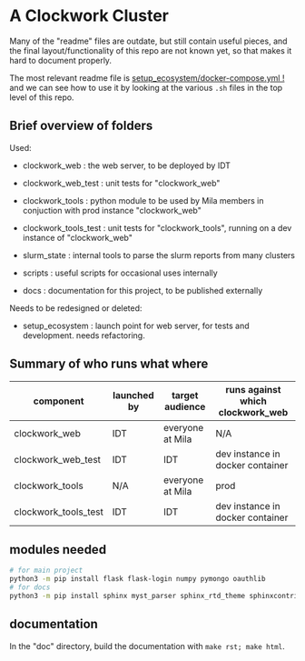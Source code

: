 # A Clockwork Cluster

Many of the "readme" files are outdate, but still contain useful pieces,
and the final layout/functionality of this repo are not known yet, so that
makes it hard to document properly.

The most relevant readme file is
[setup_ecosystem/docker-compose.yml !](https://github.com/mila-iqia/clockwork/blob/master/setup_ecosystem/docker-compose.yml)
and we can see how to use it by looking at the various `.sh` files
in the top level of this repo.

## Brief overview of folders

Used:

* clockwork_web : the web server, to be deployed by IDT
* clockwork_web_test : unit tests for "clockwork_web"

* clockwork_tools : python module to be used by Mila members in conjuction with prod instance "clockwork_web"
* clockwork_tools_test : unit tests for "clockwork_tools", running on a dev instance of "clockwork_web"

* slurm_state : internal tools to parse the slurm reports from many clusters
* scripts : useful scripts for occasional uses internally
* docs : documentation for this project, to be published externally

Needs to be redesigned or deleted:

* setup_ecosystem : launch point for web server, for tests and development. needs refactoring.


## Summary of who runs what where

| component | launched by | target audience | runs against which clockwork_web |
|--|--|--|--|
| clockwork_web | IDT | everyone at Mila | N/A |
| clockwork_web_test | IDT | IDT | dev instance in docker container |
| clockwork_tools | N/A | everyone at Mila  | prod |
| clockwork_tools_test | IDT | IDT | dev instance in docker container|

## modules needed

```bash
# for main project
python3 -m pip install flask flask-login numpy pymongo oauthlib
# for docs
python3 -m pip install sphinx myst_parser sphinx_rtd_theme sphinxcontrib.httpdomain
```

## documentation

In the "doc" directory, build the documentation with `make rst; make html`.